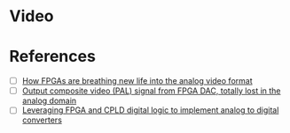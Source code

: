 # Video

# References

- [ ] [How FPGAs are breathing new life into the analog video format](https://www.eetimes.com/how-fpgas-are-breathing-new-life-into-the-analog-video-format/)
- [ ] [Output composite video (PAL) signal from FPGA DAC, totally lost in the analog domain](https://electronics.stackexchange.com/questions/575033/output-composite-video-pal-signal-from-fpga-dac-totally-lost-in-the-analog-do)
- [ ] [Leveraging FPGA and CPLD digital logic to implement analog to digital converters](https://www.embedded.com/leveraging-fpga-and-cpld-digital-logic-to-implement-analog-to-digital-converters/)
